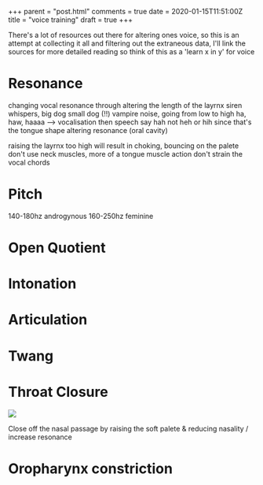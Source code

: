 +++
parent = "post.html"
comments = true
date = 2020-01-15T11:51:00Z
title = "voice training"
draft = true
+++

There's a lot of resources out there for altering ones voice, so this is an attempt at collecting it all and filtering out the extraneous data, I'll link the sources for more detailed reading so think of this as a 'learn x in y' for voice

# Resonance

changing vocal resonance through altering the length of the layrnx
siren whispers, big dog small dog
(!!) vampire noise, going from low to high
ha, haw, haaaa --> vocalisation then speech
say hah not heh or hih since that's the tongue shape altering resonance (oral cavity)

raising the layrnx too high will result in choking, bouncing on the palete
don't use neck muscles, more of a tongue muscle action
don't strain the vocal chords

# Pitch

140-180hz androgynous
160-250hz feminine

# Open Quotient

# Intonation

# Articulation

# Twang

# Throat Closure

![](https://ftp.cass.si/015027d~6.jpeg)

Close off the nasal passage by raising the soft palete & reducing nasality / increase resonance 

# Oropharynx constriction
